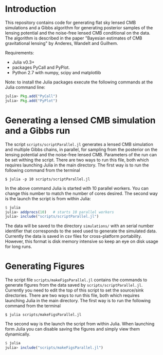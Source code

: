 
# Introduction

This repository contains code for generating flat sky lensed CMB simulations and a Gibbs algorithm for generating posterior samples of the lensing potential and the noise-free lensed CMB conditional on the data. The algorithm is described in the paper "Bayesian estimates of CMB gravitational lensing" by Anderes, Wandelt and Guilhem. 

Requirements: 

 * Julia v0.3+ 
 * packages PyCall and PyPlot.
 * Python 2.7 with numpy, scipy and matplotlib

Note: to install the Julia packages execute the following commands at the Julia command line:

```julia
julia> Pkg.add("PyCall")
julia> Pkg.add("PyPlot")
```


# Generating a lensed CMB simulation and a Gibbs run

The script `scripts/scriptParallel.jl` generates a lensed CMB simulation and multiple Gibbs chains, in parallel, for sampling from the posterior on the lensing potential and the noise-free lensed CMB. Parameters of the run can be set withing the script. There are two ways to run this file, both which requires launching Julia in the main directory. The first way is to run the following command from the terminal

```
$ julia -p 10 scripts/scriptParallel.jl 
```

In the above command Julia is started with 10 parallel workers. You can change this number to match the number of cores desired. The second way is the launch the script is from within Julia:

```julia
$ julia
julia> addprocs(10)   # starts 10 parallel workers
julia> include("scripts/scriptParallel.jl")
```

The data will be saved to the directory `simulations/` with an serial number identifier that corresponds to the seed used to generate the simulated data. Currently the data is saved in csv files for cross-platform portability. However, this format is disk memory intensive so keep an eye on disk usage for long runs.


# Generating Figures

The script file `scripts/makeFigsParallel.jl` contains the commands to generate figures from the data saved by `scripts/scriptParallel.jl`. Currently you need to edit the top of this script to set the source/sink directories. There are two ways to run this file, both which requires launching Julia in the main directory. 
The first way is to run the following command from the terminal

```
$ julia scripts/makeFigsParallel.jl 
```

The second way is the launch the script from within Julia. When launching form Julia you can 
disable saving the figures and simply view them dynamically. 

```julia
$ julia
julia> include("scripts/makeFigsParallel.jl")
```